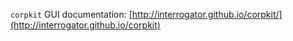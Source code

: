 `corpkit` GUI documentation: [http://interrogator.github.io/corpkit/](http://interrogator.github.io/corpkit)

